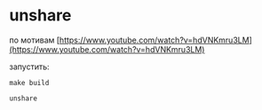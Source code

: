 # unshare

по мотивам [https://www.youtube.com/watch?v=hdVNKmru3LM](https://www.youtube.com/watch?v=hdVNKmru3LM)

запустить:

`make build`

`unshare`
